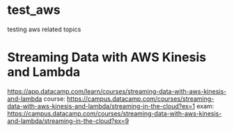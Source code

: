 # test_aws
testing aws related topics

# Streaming Data with AWS Kinesis and Lambda
https://app.datacamp.com/learn/courses/streaming-data-with-aws-kinesis-and-lambda
course: https://campus.datacamp.com/courses/streaming-data-with-aws-kinesis-and-lambda/streaming-in-the-cloud?ex=1
exam: https://campus.datacamp.com/courses/streaming-data-with-aws-kinesis-and-lambda/streaming-in-the-cloud?ex=9
